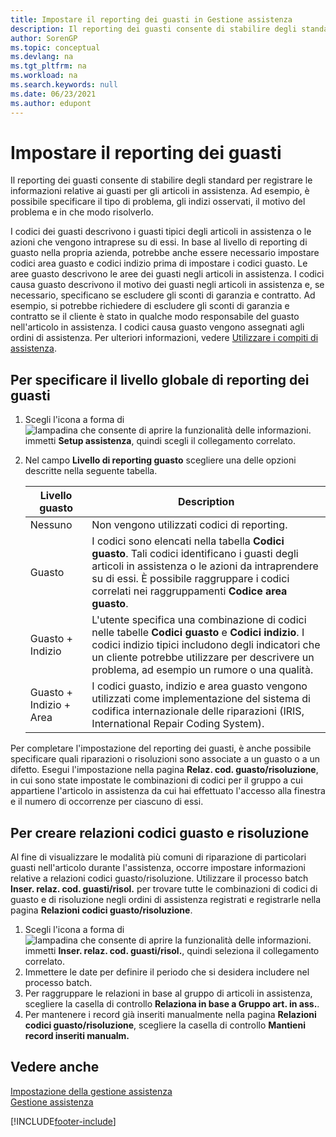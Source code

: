 ```yaml
---
title: Impostare il reporting dei guasti in Gestione assistenza
description: Il reporting dei guasti consente di stabilire degli standard per registrare le informazioni relative ai guasti per gli articoli in assistenza con codici guasto e altro.
author: SorenGP
ms.topic: conceptual
ms.devlang: na
ms.tgt_pltfrm: na
ms.workload: na
ms.search.keywords: null
ms.date: 06/23/2021
ms.author: edupont
---
```


# <a name="set-up-fault-reporting"></a><a name="set-up-fault-reporting"></a>Impostare il reporting dei guasti
Il reporting dei guasti consente di stabilire degli standard per registrare le informazioni relative ai guasti per gli articoli in assistenza. Ad esempio, è possibile specificare il tipo di problema, gli indizi osservati, il motivo del problema e in che modo risolverlo.  

I codici dei guasti descrivono i guasti tipici degli articoli in assistenza o le azioni che vengono intraprese su di essi. In base al livello di reporting di guasto nella propria azienda, potrebbe anche essere necessario impostare codici area guasto e codici indizio prima di impostare i codici guasto. Le aree guasto descrivono le aree dei guasti negli articoli in assistenza. I codici causa guasto descrivono il motivo dei guasti negli articoli in assistenza e, se necessario, specificano se escludere gli sconti di garanzia e contratto. Ad esempio, si potrebbe richiedere di escludere gli sconti di garanzia e contratto se il cliente è stato in qualche modo responsabile del guasto nell'articolo in assistenza. I codici causa guasto vengono assegnati agli ordini di assistenza. Per ulteriori informazioni, vedere [Utilizzare i compiti di assistenza](service-how-to-work-on-service-tasks.md).  

## <a name="to-specify-the-overall-level-of-fault-reporting"></a><a name="to-specify-the-overall-level-of-fault-reporting"></a>Per specificare il livello globale di reporting dei guasti
1. Scegli l'icona a forma di ![lampadina che consente di aprire la funzionalità delle informazioni.](media/ui-search/search_small.png "Informazioni sull'operazione che si desidera eseguire") immetti **Setup assistenza**, quindi scegli il collegamento correlato.
2. Nel campo **Livello di reporting guasto** scegliere una delle opzioni descritte nella seguente tabella.  

    |**Livello guasto**|**Description**|  
    |------------|-------------|  
    |Nessuno | Non vengono utilizzati codici di reporting.|  
    |Guasto | I codici sono elencati nella tabella **Codici guasto**. Tali codici identificano i guasti degli articoli in assistenza o le azioni da intraprendere su di essi. È possibile raggruppare i codici correlati nei raggruppamenti **Codice area guasto**.|  
    |Guasto + Indizio | L'utente specifica una combinazione di codici nelle tabelle **Codici guasto** e **Codici indizio**. I codici indizio tipici includono degli indicatori che un cliente potrebbe utilizzare per descrivere un problema, ad esempio un rumore o una qualità.|  
    |Guasto + Indizio + Area | I codici guasto, indizio e area guasto vengono utilizzati come implementazione del sistema di codifica internazionale delle riparazioni (IRIS, International Repair Coding System).|  

Per completare l'impostazione del reporting dei guasti, è anche possibile specificare quali riparazioni o risoluzioni sono associate a un guasto o a un difetto. Esegui l'impostazione nella pagina **Relaz. cod. guasto/risoluzione**, in cui sono state impostate le combinazioni di codici per il gruppo a cui appartiene l'articolo in assistenza da cui hai effettuato l'accesso alla finestra e il numero di occorrenze per ciascuno di essi.

## <a name="to-create-fault-and-resolution-code-relationships"></a><a name="to-create-fault-and-resolution-code-relationships"></a>Per creare relazioni codici guasto e risoluzione
<!--this needs to go in a working with topic-->
 Al fine di visualizzare le modalità più comuni di riparazione di particolari guasti nell'articolo durante l'assistenza, occorre impostare informazioni relative a relazioni codici guasto/risoluzione. Utilizzare il processo batch **Inser. relaz. cod. guasti/risol.** per trovare tutte le combinazioni di codici di guasto e di risoluzione negli ordini di assistenza registrati e registrarle nella pagina **Relazioni codici guasto/risoluzione**.

1. Scegli l'icona a forma di ![lampadina che consente di aprire la funzionalità delle informazioni.](media/ui-search/search_small.png "Informazioni sull'operazione che si desidera eseguire") immetti **Inser. relaz. cod. guasti/risol.**, quindi seleziona il collegamento correlato.  
2. Immettere le date per definire il periodo che si desidera includere nel processo batch.  
3. Per raggruppare le relazioni in base al gruppo di articoli in assistenza, scegliere la casella di controllo **Relaziona in base a Gruppo art. in ass.**.  
4. Per mantenere i record già inseriti manualmente nella pagina **Relazioni codici guasto/risoluzione**, scegliere la casella di controllo **Mantieni record inseriti manualm.**  

## <a name="see-also"></a><a name="see-also"></a>Vedere anche
[Impostazione della gestione assistenza](service-setup-service.md)  
[Gestione assistenza](service-service.md)  


[!INCLUDE[footer-include](includes/footer-banner.md)]
